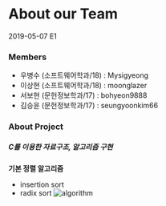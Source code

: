 # About our Team

2019-05-07 E1

### Members

- 우병수 (소프트웨어학과/18) : Mysigyeong
- 이상현 (소프트웨어학과/18) : moonglazer
- 서보현 (문헌정보학과/17) : bohyeon9888
- 김승윤 (문헌정보학과/17) : seungyoonkim66

### About Project

##### C를 이용한 자료구조, 알고리즘 구현
__기본 정렬 알고리즘__
- insertion sort
- radix sort
![algorithm](https://nesoy.github.io/assets/logo/algorithm.png)
